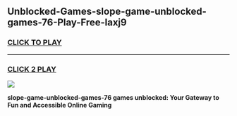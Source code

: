 
## Unblocked-Games-slope-game-unblocked-games-76-Play-Free-laxj9
<h3>
<a href="https://premium76.site?title=slope-game-unblocked-games-76&ref=18A1">CLICK TO PLAY</a></h3>
<hr>

<h3>
<a href="https://premium76.site?title=slope-game-unblocked-games-76&ref=18A1">CLICK 2 PLAY</a>
  
</h3>

<a href="https://premium76.site?title=slope-game-unblocked-games-76&ref=18A1"><img src="https://clearcache.store/games.png"></a>


**slope-game-unblocked-games-76 games unblocked: Your Gateway to Fun and Accessible Online Gaming**
